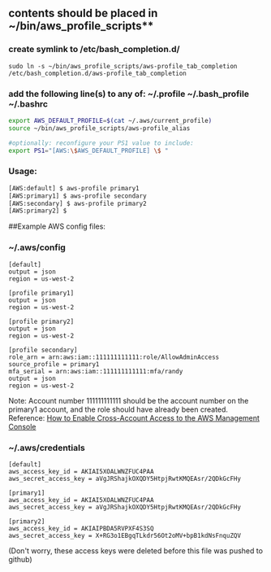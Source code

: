 ## contents should be placed in ~/bin/aws_profile_scripts**

### create symlink to /etc/bash_completion.d/

    sudo ln -s ~/bin/aws_profile_scripts/aws-profile_tab_completion /etc/bash_completion.d/aws-profile_tab_completion

### add the following line(s) to any of:   ~/.profile   ~/.bash_profile   ~/.bashrc

```bash
export AWS_DEFAULT_PROFILE=$(cat ~/.aws/current_profile)
source ~/bin/aws_profile_scripts/aws-profile_alias

#optionally: reconfigure your PS1 value to include:
export PS1="[AWS:\$AWS_DEFAULT_PROFILE] \$ "
```

### Usage:

```bash
[AWS:default] $ aws-profile primary1
[AWS:primary1] $ aws-profile secondary
[AWS:secondary] $ aws-profile primary2
[AWS:primary2] $ 
```


##Example AWS config files:

### ~/.aws/config
```
[default]
output = json
region = us-west-2

[profile primary1]
output = json
region = us-west-2

[profile primary2]
output = json
region = us-west-2

[profile secondary]
role_arn = arn:aws:iam::111111111111:role/AllowAdminAccess
source_profile = primary1
mfa_serial = arn:aws:iam::111111111111:mfa/randy
output = json
region = us-west-2
```
Note: Account number 111111111111 should be the account number on the primary1 account, and the role should have already been created.  
Reference: [How to Enable Cross-Account Access to the AWS Management Console](https://aws.amazon.com/blogs/security/how-to-enable-cross-account-access-to-the-aws-management-console/)

### ~/.aws/credentials

```
[default]
aws_access_key_id = AKIAI5XOALWNZFUC4PAA
aws_secret_access_key = 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

[primary1]
aws_access_key_id = AKIAI5XOALWNZFUC4PAA
aws_secret_access_key = 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

[primary2]
aws_access_key_id = AKIAIPBDA5RVPXF4S3SQ
aws_secret_access_key = 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
```

(Don't worry, these access keys were deleted before this file was pushed to github)
